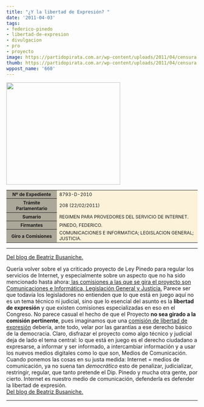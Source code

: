 ```yaml
---
title: "¿Y la libertad de Expresión? "
date: '2011-04-03'
tags:
- federico-pinedo
- libertad-de-expresion
- divulgacion
- pro
- proyecto
image: https://partidopirata.com.ar/wp-content/uploads/2011/04/censura.jpg
thumb: https://partidopirata.com.ar/wp-content/uploads/2011/04/censura.jpg
wppost_name: '660'
---
```


<a href="https://partidopirata.com.ar/wp-content/uploads/2011/04/censura.jpg"><img class="aligncenter size-medium wp-image-661" title="censura" src="https://partidopirata.com.ar/wp-content/uploads/2011/04/censura-300x269.jpg" alt="" width="300" height="269" /></a>
<table class="tabla" style="font-size: 12px;" border="0" cellspacing="1" cellpadding="2" bgcolor="#aca899">
<tbody>
<tr>
<th scope="row">
<div>Nº de Expediente</div></th>
<td bgcolor="#fbf2d9">8793-D-2010</td>
</tr>
<tr>
<th scope="row">
<div>Trámite Parlamentario</div></th>
<td bgcolor="#fbf2d9">208 (22/02/2011)</td>
</tr>
<tr>
<th scope="row">
<div>Sumario</div></th>
<td bgcolor="#fbf2d9">REGIMEN PARA PROVEDORES DEL SERVICIO DE INTERNET.</td>
</tr>
<tr>
<th scope="row">
<div>Firmantes</div></th>
<td bgcolor="#fbf2d9">PINEDO, FEDERICO.</td>
</tr>
<tr>
<th scope="row">
<div>Giro a Comisiones</div></th>
<td bgcolor="#fbf2d9">COMUNICACIONES E INFORMATICA; LEGISLACION GENERAL; JUSTICIA.</td>
</tr>
</tbody>
</table>

<hr />

<a href="http://www.bea.org.ar/2011/04/y-la-libertad-de-expresion/" target="_blank">Del blog de Beatriz Busaniche.</a>
<div class="main">Quería volver sobre el ya criticado proyecto de Ley Pinedo para  regular los servicios de Internet, y especialmente  sobre un aspecto que  no ha sido mencionado hasta ahora:<a href="http://www1.hcdn.gov.ar/proyxml/expediente.asp?fundamentos=si&amp;numexp=8793-D-2010"> las comisiones a las que se gira el proyecto son Comunicaciones e Informática, Legislación General y Justicia.</a>
Parece ser que todavía los legisladores no entienden que lo que está  en juego aquí no es un tema técnico ni judicial, sino que lo esencial  del asunto es la <strong>libertad de expresión</strong> y que existen comisiones especializadas en eso en el Congreso.
No parece casual el hecho de que el Proyecto <strong>no sea girado a la comisión pertinente</strong>, pues imaginamos que una <a href="http://www1.hcdn.gov.ar/dependencias/clexpresion">comisión de libertad de expresión</a> debería, ante todo, velar por las garantías a ese derecho básico de la  democracia.  Claro, disfrazar el proyecto como algo técnico y judicial  deja de lado el tema central: lo que está en juego es el derecho  ciudadano a expresarse, a informar y ser informado, a intercambiar  información y a usar los nuevos medios digitales como lo que son, Medios  de Comunicación.
Cuando ponemos las cosas en su justa medida: Internet = medios de comunicación, ya no suena tan <em>democrático</em> esto de penalizar, judicializar, restringir, regular, que tanto pretende el Dip. Pinedo y mucha otra gente, por cierto.
Internet es nuestro medio de comunicación, defenderla es defender la libertad de expresión.</div>
<a href="http://www.bea.org.ar/2011/04/y-la-libertad-de-expresion/" target="_blank">Del blog de Beatriz Busaniche.</a>

<hr />
